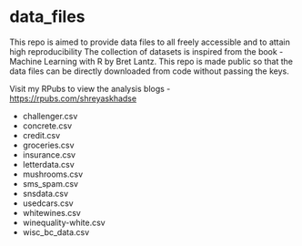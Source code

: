 # data_files
This repo is aimed to provide data files to all freely accessible and to attain high reproducibility
The collection of datasets is inspired from the book - Machine Learning with R by Bret Lantz.
This repo is made public so that the data files can be directly downloaded from code without passing the keys.

Visit my RPubs to view the analysis blogs - https://rpubs.com/shreyaskhadse

- challenger.csv
- concrete.csv
- credit.csv
- groceries.csv
- insurance.csv
- letterdata.csv
- mushrooms.csv
- sms_spam.csv
- snsdata.csv
- usedcars.csv
- whitewines.csv
- winequality-white.csv
- wisc_bc_data.csv
